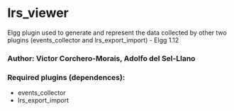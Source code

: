 # lrs_viewer
Elgg plugin used to generate and represent the data collected by other two plugins (events_collector and lrs_export_import) - Elgg 1.12
### Author: Victor Corchero-Morais, Adolfo del Sel-Llano
### Required plugins (dependences): 
- events_collector
- lrs_export_import
